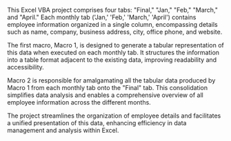 This Excel VBA project comprises four tabs: "Final," "Jan," "Feb," "March," and "April." Each monthly tab ('Jan,' 'Feb,' 'March,' 'April') contains employee information organized in a single column, encompassing details such as name, company, business address, city, office phone, and website.

The first macro, Macro 1, is designed to generate a tabular representation of this data when executed on each monthly tab. It structures the information into a table format adjacent to the existing data, improving readability and accessibility.

Macro 2 is responsible for amalgamating all the tabular data produced by Macro 1 from each monthly tab onto the "Final" tab. This consolidation simplifies data analysis and enables a comprehensive overview of all employee information across the different months.

The project streamlines the organization of employee details and facilitates a unified presentation of this data, enhancing efficiency in data management and analysis within Excel.
